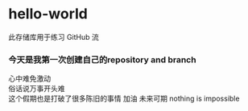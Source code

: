 # hello-world
此存储库用于练习 GitHub 流

### 今天是我第一次创建自己的repository and branch
心中难免激动  
俗话说万事开头难  
这个假期也是打破了很多陈旧的事情
加油 未来可期 nothing is impossible
